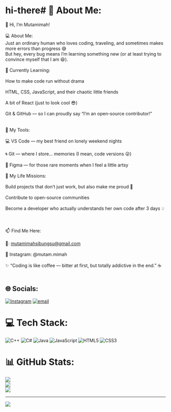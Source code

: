 # hi-there# 💫 About Me:
👋 Hi, I’m Mutamimah!<br><br>💻 About Me:<br>Just an ordinary human who loves coding, traveling, and sometimes makes more errors than progress 😅<br>But hey, every bug means I’m learning something new (or at least trying to convince myself that I am 😆).<br><br>🚀 Currently Learning:<br><br>How to make code run without drama<br><br>HTML, CSS, JavaScript, and their chaotic little friends<br><br>A bit of React (just to look cool 😎)<br><br>Git & GitHub — so I can proudly say “I’m an open-source contributor!”<br><br><br>🧰 My Tools:<br><br>💻 VS Code — my best friend on lonely weekend nights<br><br>🌀 Git — where I store… memories (I mean, code versions 😜)<br><br>🎨 Figma — for those rare moments when I feel a little artsy<br><br>🎯 My Life Missions:<br><br>Build projects that don’t just work, but also make me proud 🚀<br><br>Contribute to open-source communities<br><br>Become a developer who actually understands her own code after 3 days 💡<br><br><br><br>📫 Find Me Here:<br><br>📧: mutamimahsibungsu@gmail.com<br><br>💬 Instagram: @mutam.mimah<br><br>✨ “Coding is like coffee — bitter at first, but totally addictive in the end.” ☕<br><br>


## 🌐 Socials:
[![Instagram](https://img.shields.io/badge/Instagram-%23E4405F.svg?logo=Instagram&logoColor=white)](https://instagram.com/@mutam.mimah) [![email](https://img.shields.io/badge/Email-D14836?logo=gmail&logoColor=white)](mailto:mutamimahsibungsu@gmail.com) 

# 💻 Tech Stack:
![C++](https://img.shields.io/badge/c++-%2300599C.svg?style=for-the-badge&logo=c%2B%2B&logoColor=white) ![C#](https://img.shields.io/badge/c%23-%23239120.svg?style=for-the-badge&logo=csharp&logoColor=white) ![Java](https://img.shields.io/badge/java-%23ED8B00.svg?style=for-the-badge&logo=openjdk&logoColor=white) ![JavaScript](https://img.shields.io/badge/javascript-%23323330.svg?style=for-the-badge&logo=javascript&logoColor=%23F7DF1E) ![HTML5](https://img.shields.io/badge/html5-%23E34F26.svg?style=for-the-badge&logo=html5&logoColor=white) ![CSS3](https://img.shields.io/badge/css3-%231572B6.svg?style=for-the-badge&logo=css3&logoColor=white)
# 📊 GitHub Stats:
![](https://github-readme-stats.vercel.app/api?username=web-mutamimah&theme=dark&hide_border=false&include_all_commits=false&count_private=false)<br/>
![](https://nirzak-streak-stats.vercel.app/?user=web-mutamimah&theme=dark&hide_border=false)<br/>
![](https://github-readme-stats.vercel.app/api/top-langs/?username=web-mutamimah&theme=dark&hide_border=false&include_all_commits=false&count_private=false&layout=compact)

---
[![](https://visitcount.itsvg.in/api?id=web-mutamimah&icon=0&color=0)](https://visitcount.itsvg.in)

<!-- Proudly created with GPRM ( https://gprm.itsvg.in ) -->
